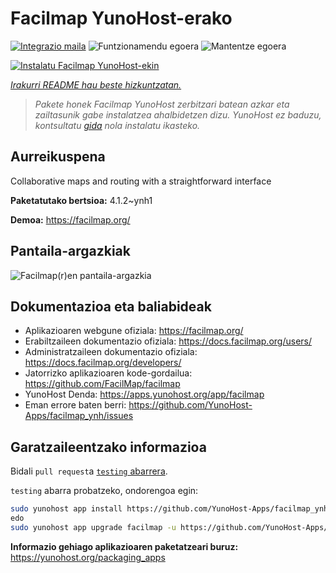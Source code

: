 <!--
Ohart ongi: README hau automatikoki sortu da <https://github.com/YunoHost/apps/tree/master/tools/readme_generator>ri esker
EZ editatu eskuz.
-->

# Facilmap YunoHost-erako

[![Integrazio maila](https://dash.yunohost.org/integration/facilmap.svg)](https://ci-apps.yunohost.org/ci/apps/facilmap/) ![Funtzionamendu egoera](https://ci-apps.yunohost.org/ci/badges/facilmap.status.svg) ![Mantentze egoera](https://ci-apps.yunohost.org/ci/badges/facilmap.maintain.svg)

[![Instalatu Facilmap YunoHost-ekin](https://install-app.yunohost.org/install-with-yunohost.svg)](https://install-app.yunohost.org/?app=facilmap)

*[Irakurri README hau beste hizkuntzatan.](./ALL_README.md)*

> *Pakete honek Facilmap YunoHost zerbitzari batean azkar eta zailtasunik gabe instalatzea ahalbidetzen dizu.*
> *YunoHost ez baduzu, kontsultatu [gida](https://yunohost.org/install) nola instalatu ikasteko.*

## Aurreikuspena

Collaborative maps and routing with a straightforward interface

**Paketatutako bertsioa:** 4.1.2~ynh1

**Demoa:** <https://facilmap.org/>

## Pantaila-argazkiak

![Facilmap(r)en pantaila-argazkia](./doc/screenshots/screenshot.webp)

## Dokumentazioa eta baliabideak

- Aplikazioaren webgune ofiziala: <https://facilmap.org/>
- Erabiltzaileen dokumentazio ofiziala: <https://docs.facilmap.org/users/>
- Administratzaileen dokumentazio ofiziala: <https://docs.facilmap.org/developers/>
- Jatorrizko aplikazioaren kode-gordailua: <https://github.com/FacilMap/facilmap>
- YunoHost Denda: <https://apps.yunohost.org/app/facilmap>
- Eman errore baten berri: <https://github.com/YunoHost-Apps/facilmap_ynh/issues>

## Garatzaileentzako informazioa

Bidali `pull request`a [`testing` abarrera](https://github.com/YunoHost-Apps/facilmap_ynh/tree/testing).

`testing` abarra probatzeko, ondorengoa egin:

```bash
sudo yunohost app install https://github.com/YunoHost-Apps/facilmap_ynh/tree/testing --debug
edo
sudo yunohost app upgrade facilmap -u https://github.com/YunoHost-Apps/facilmap_ynh/tree/testing --debug
```

**Informazio gehiago aplikazioaren paketatzeari buruz:** <https://yunohost.org/packaging_apps>
